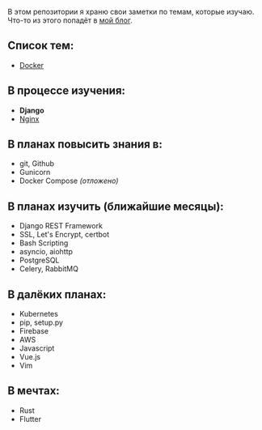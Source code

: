 В этом репозитории я храню свои заметки по темам, которые изучаю. Что-то из этого попадёт в [мой блог](https://rokitsky.ru).

## Список тем:
* [Docker](docker/)

## В процессе изучения:
* __Django__
* [Nginx](nginx/)

## В планах повысить знания в:
* git, Github
* Gunicorn
* Docker Compose *(отложено)*

## В планах изучить (ближайшие месяцы):
* Django REST Framework
* SSL, Let's Encrypt, certbot
* Bash Scripting
* asyncio, aiohttp
* PostgreSQL
* Celery, RabbitMQ

## В далёких планах:
* Kubernetes
* pip, setup.py
* Firebase
* AWS
* Javascript
* Vue.js
* Vim

## В мечтах:
* Rust
* Flutter